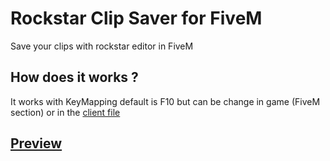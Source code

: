 # Rockstar Clip Saver for FiveM
Save your clips with rockstar editor in FiveM

## How does it works ?
It works with KeyMapping default is F10 but can be change in game (FiveM section) or in the [client file](https://www.youtube.com/)

## [Preview](https://youtu.be/MqM_zbMqQnw)
